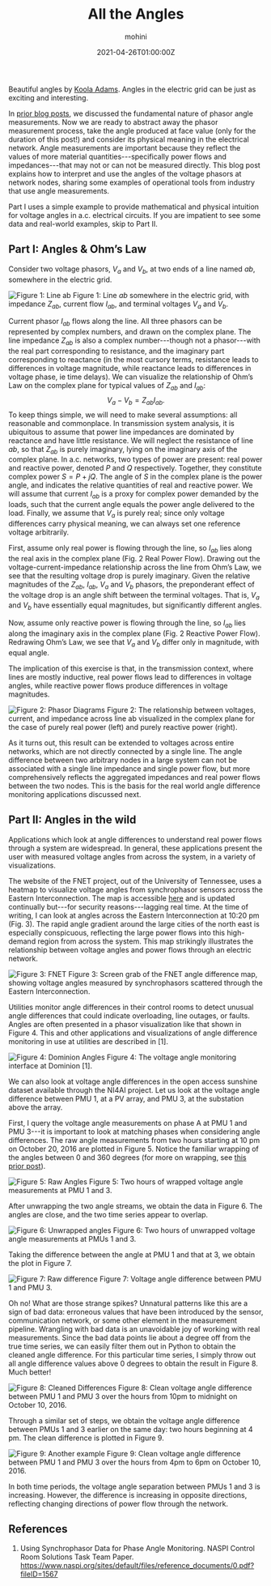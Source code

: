 ﻿---
date: '2021-04-26T01:00:00Z'
description: How should we understand voltage angles in a network
featuredImage: '/assets/images/post/angle-differencing/angle_art.jpeg'
tags: ["btrdb", "python", "angles", "wams", "analytics", "phasors"]

title: All the Angles
author: mohini
---

Beautiful angles by [Koola Adams](https://www.saatchiart.com/art/Painting-Right-Angle-East-of-Blue/764852/7000043/view). Angles in the electric grid can be just as exciting and interesting. 

In [prior blog posts](https://blog.ni4ai.org/post/2020-07-30-what-is-the-angle/), we discussed the fundamental nature of phasor angle measurements. Now we are ready to abstract away the phasor measurement process, take the angle produced at face value (only for the duration of this post!) and consider its physical meaning in the electrical network. Angle measurements are important because they reflect the values of more material quantities---specifically power flows and impedances---that may not or can not be measured directly. This blog post explains how to interpret and use the angles of the voltage phasors at network nodes, sharing some examples of operational tools from industry that use angle measurements.

Part I uses a simple example to provide mathematical and physical intuition for voltage angles in a.c. electrical circuits. If you are impatient to see some data and real-world examples, skip to Part II.

## Part I: Angles & Ohm’s Law

Consider two voltage phasors, $V_a$ and $V_b$, at two ends of a line named $ab$, somewhere in the electric grid.

![Figure 1: Line ab](/assets/images/post/angle-differencing/line_ab.png)
Figure 1: Line $ab$ somewhere in the electric grid, with impedance $Z_{ab}$, current flow $I_{ab}$, and terminal voltages $V_a$ and $V_b$.

Current phasor $I_{ab}$ flows along the line. All three phasors can be represented by complex numbers, and drawn on the complex plane. The line impedance $Z_{ab}$ is also a complex number---though not a phasor---with the real part corresponding to resistance, and the imaginary part corresponding to reactance (in the most cursory terms, resistance leads to differences in voltage magnitude, while reactance leads to differences in voltage phase, ie time delays). We can visualize the relationship of Ohm’s Law on the complex plane for typical values of $Z_{ab}$ and $I_{ab}$: 
$$
V_a - V_b = Z_{ab}I_{ab}.
$$
To keep things simple, we will need to make several assumptions: all reasonable and commonplace. In transmission system analysis, it is ubiquitous to assume that power line impedances are dominated by reactance and have little resistance. We will neglect the resistance of line $ab$, so that $Z_{ab}$ is purely imaginary, lying on the imaginary axis of the complex plane. In a.c. networks, two types of power are present: real power and reactive power, denoted $P$ and $Q$ respectively. Together, they constitute complex power $S = P + jQ$. The angle of $S$ in the complex plane is the power angle, and indicates the relative quantities of real and reactive power. We will assume that current $I_{ab}$ is a proxy for complex power demanded by the loads, such that the current angle equals the power angle delivered to the load. Finally, we assume that $V_a$ is purely real; since only voltage differences carry physical meaning, we can always set one reference voltage arbitrarily.

First, assume only real power is flowing through the line, so $I_{ab}$ lies along the real axis in the complex plane (Fig. 2 Real Power Flow). Drawing out the voltage-current-impedance relationship across the line from Ohm’s Law, we see that the resulting voltage drop is purely imaginary. Given the relative magnitudes of the $Z_{ab}$, $I_{ab}$, $V_{a}$ and $V_{b}$ phasors, the preponderant effect of the voltage drop is an angle shift between the terminal voltages. That is, $V_{a}$ and $V_{b}$ have essentially equal magnitudes, but significantly different angles.

Now, assume only reactive power is flowing through the line, so $I_{ab}$ lies along the imaginary axis in the complex plane (Fig. 2 Reactive Power Flow). Redrawing Ohm’s Law, we see that $V_{a}$ and $V_{b}$ differ only in magnitude, with equal angle.

The implication of this exercise is that, in the transmission context, where lines are mostly inductive, real power flows lead to differences in voltage angles, while reactive power flows produce differences in voltage magnitudes.

![Figure 2: Phasor Diagrams](/assets/images/post/angle-differencing/phasor_diagrams.png)
Figure 2: The relationship between voltages, current, and impedance across line ab visualized in the complex plane for the case of purely real power (left) and purely reactive power (right).

As it turns out, this result can be extended to voltages across entire networks, which are not directly connected by a single line. The angle difference between two arbitrary nodes in a large system can not be associated with a single line impedance and single power flow, but more comprehensively reflects the aggregated impedances and real power flows between the two nodes. This is the basis for the real world angle difference monitoring applications discussed next.

## Part II: Angles in the wild

Applications which look at angle differences to understand real power flows through a system are widespread. In general, these applications present the user with measured voltage angles from across the system, in a variety of visualizations.

The website of the FNET project, out of the University of Tennessee, uses a heatmap to visualize voltage angles from synchrophasor sensors across the Eastern Interconnection. The map is accessible [here](http://fnetpublic.utk.edu/anglecontour.html) and is updated continually but---for security reasons---lagging real time. At the time of writing, I can look at angles across the Eastern Interconnection at 10:20 pm (Fig. 3). The rapid angle gradient around the large cities of the north east is especially conspicuous, reflecting the large power flows into this high-demand region from across the system. This map strikingly illustrates the relationship between voltage angles and power flows through an electric network.

![Figure 3: FNET](/assets/images/post/angle-differencing/fnet.png)
Figure 3: Screen grab of the FNET angle difference map, showing voltage angles measured by synchrophasors scattered through the Eastern Interconnection.

Utilities monitor angle differences in their control rooms to detect unusual angle differences that could indicate overloading, line outages, or faults. Angles are often presented in a phasor visualization like that shown in Figure 4. This and other applications and visualizations of angle difference monitoring in use at utilities are described in [1].

![Figure 4: Dominion Angles](/assets/images/post/angle-differencing/dominion_angles.png)
Figure 4: The voltage angle monitoring interface at Dominion [1].

We can also look at voltage angle differences in the open access sunshine dataset available through the NI4AI project. Let us look at the voltage angle difference between PMU 1, at a PV array, and PMU 3, at the substation above the array.

First, I query the voltage angle measurements on phase A at PMU 1 and PMU 3---it is important to look at matching phases when considering angle differences. The raw angle measurements from two hours starting at 10 pm on October 20, 2016 are plotted in Figure 5. Notice the familiar wrapping of the angles between 0 and 360 degrees (for more on wrapping, see [this prior post](https://blog.ni4ai.org/post/2020-07-29-what-is-the-angle-part-2/)).

![Figure 5: Raw Angles](/assets/images/post/angle-differencing/raw_angles_1_3.png)
Figure 5: Two hours of wrapped voltage angle measurements at PMU 1 and 3.

After unwrapping the two angle streams, we obtain the data in Figure 6. The angles are close, and the two time series appear to overlap.

![Figure 6: Unwrapped angles](/assets/images/post/angle-differencing/unwrapped_angles_1_3.png)
Figure 6: Two hours of unwrapped voltage angle measurements at PMUs 1 and 3.

Taking the difference between the angle at PMU 1 and that at 3, we obtain the plot in Figure 7.

![Figure 7: Raw difference](/assets/images/post/angle-differencing/angle_diff_1_3.png)
Figure 7: Voltage angle difference between PMU 1 and PMU 3.

Oh no! What are those strange spikes? Unnatural patterns like this are a sign of bad data: erroneous values that have been introduced by the sensor, communication network, or some other element in the measurement pipeline. Wrangling with bad data is an unavoidable joy of working with real measurements. Since the bad data points lie about a degree off from the true time series, we can easily filter them out in Python to obtain the cleaned angle difference. For this particular time series, I simply throw out all angle difference values above 0 degrees to obtain the result in Figure 8. Much better!
  
![Figure 8: Cleaned Differences](/assets/images/post/angle-differencing/clean_angle_diff_1_3.png)
Figure 8: Clean voltage angle difference between PMU 1 and PMU 3 over the hours from 10pm to midnight on October 10, 2016.

Through a similar set of steps, we obtain the voltage angle difference between PMUs 1 and 3 earlier on the same day: two hours beginning at 4 pm. The clean difference is plotted in Figure 9.

![Figure 9: Another example](/assets/images/post/angle-differencing/clean_angle_diff_1_3_example2.png)
Figure 9: Clean voltage angle difference between PMU 1 and PMU 3 over the hours from 4pm to 6pm on October 10, 2016.

In both time periods, the voltage angle separation between PMUs 1 and 3 is increasing. However, the difference is increasing in opposite directions, reflecting changing directions of power flow through the network.

## References

1.  Using Synchrophasor Data for Phase Angle Monitoring. NASPI Control Room Solutions Task Team Paper. https://www.naspi.org/sites/default/files/reference_documents/0.pdf?fileID=1567
